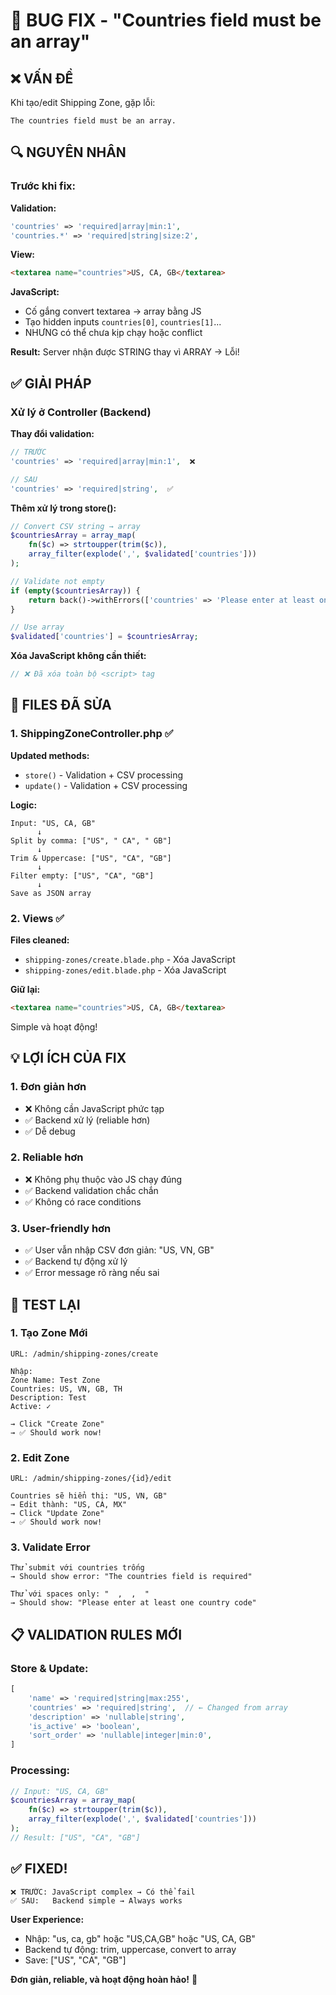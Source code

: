 # 🐛 BUG FIX - "Countries field must be an array"

## ❌ VẤN ĐỀ

Khi tạo/edit Shipping Zone, gặp lỗi:

```
The countries field must be an array.
```

## 🔍 NGUYÊN NHÂN

### Trước khi fix:

**Validation:**

```php
'countries' => 'required|array|min:1',
'countries.*' => 'required|string|size:2',
```

**View:**

```html
<textarea name="countries">US, CA, GB</textarea>
```

**JavaScript:**

-   Cố gắng convert textarea → array bằng JS
-   Tạo hidden inputs `countries[0]`, `countries[1]`...
-   NHƯNG có thể chưa kịp chạy hoặc conflict

**Result:** Server nhận được STRING thay vì ARRAY → Lỗi!

## ✅ GIẢI PHÁP

### Xử lý ở Controller (Backend)

**Thay đổi validation:**

```php
// TRƯỚC
'countries' => 'required|array|min:1',  ❌

// SAU
'countries' => 'required|string',  ✅
```

**Thêm xử lý trong store():**

```php
// Convert CSV string → array
$countriesArray = array_map(
    fn($c) => strtoupper(trim($c)),
    array_filter(explode(',', $validated['countries']))
);

// Validate not empty
if (empty($countriesArray)) {
    return back()->withErrors(['countries' => 'Please enter at least one country code']);
}

// Use array
$validated['countries'] = $countriesArray;
```

**Xóa JavaScript không cần thiết:**

```javascript
// ❌ Đã xóa toàn bộ <script> tag
```

## 🔄 FILES ĐÃ SỬA

### 1. ShippingZoneController.php ✅

**Updated methods:**

-   `store()` - Validation + CSV processing
-   `update()` - Validation + CSV processing

**Logic:**

```
Input: "US, CA, GB"
      ↓
Split by comma: ["US", " CA", " GB"]
      ↓
Trim & Uppercase: ["US", "CA", "GB"]
      ↓
Filter empty: ["US", "CA", "GB"]
      ↓
Save as JSON array
```

### 2. Views ✅

**Files cleaned:**

-   `shipping-zones/create.blade.php` - Xóa JavaScript
-   `shipping-zones/edit.blade.php` - Xóa JavaScript

**Giữ lại:**

```html
<textarea name="countries">US, CA, GB</textarea>
```

Simple và hoạt động!

## 💡 LỢI ÍCH CỦA FIX

### 1. Đơn giản hơn

-   ❌ Không cần JavaScript phức tạp
-   ✅ Backend xử lý (reliable hơn)
-   ✅ Dễ debug

### 2. Reliable hơn

-   ❌ Không phụ thuộc vào JS chạy đúng
-   ✅ Backend validation chắc chắn
-   ✅ Không có race conditions

### 3. User-friendly hơn

-   ✅ User vẫn nhập CSV đơn giản: "US, VN, GB"
-   ✅ Backend tự động xử lý
-   ✅ Error message rõ ràng nếu sai

## 🎯 TEST LẠI

### 1. Tạo Zone Mới

```
URL: /admin/shipping-zones/create

Nhập:
Zone Name: Test Zone
Countries: US, VN, GB, TH
Description: Test
Active: ✓

→ Click "Create Zone"
→ ✅ Should work now!
```

### 2. Edit Zone

```
URL: /admin/shipping-zones/{id}/edit

Countries sẽ hiển thị: "US, VN, GB"
→ Edit thành: "US, CA, MX"
→ Click "Update Zone"
→ ✅ Should work now!
```

### 3. Validate Error

```
Thử submit với countries trống
→ Should show error: "The countries field is required"

Thử với spaces only: "  ,  ,  "
→ Should show: "Please enter at least one country code"
```

## 📋 VALIDATION RULES MỚI

### Store & Update:

```php
[
    'name' => 'required|string|max:255',
    'countries' => 'required|string',  // ← Changed from array
    'description' => 'nullable|string',
    'is_active' => 'boolean',
    'sort_order' => 'nullable|integer|min:0',
]
```

### Processing:

```php
// Input: "US, CA, GB"
$countriesArray = array_map(
    fn($c) => strtoupper(trim($c)),
    array_filter(explode(',', $validated['countries']))
);
// Result: ["US", "CA", "GB"]
```

## ✅ FIXED!

```
❌ TRƯỚC: JavaScript complex → Có thể fail
✅ SAU:   Backend simple → Always works
```

**User Experience:**

-   Nhập: "us, ca, gb" hoặc "US,CA,GB" hoặc "US, CA, GB"
-   Backend tự động: trim, uppercase, convert to array
-   Save: ["US", "CA", "GB"]

**Đơn giản, reliable, và hoạt động hoàn hảo!** 🎉
